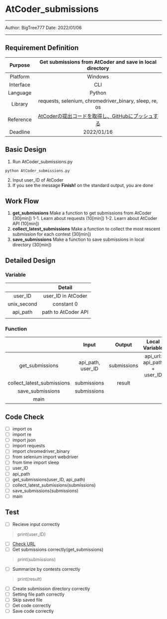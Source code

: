 # AtCoder_submissions

****
Author: BigTree777
Date: 2022/01/06
****

## Requirement Definition

|Purpose|Get submissions from AtCoder and save in local directory|
|:-:|:-:|
|Platform|Windows|
|Interface|CLI|
|Language|Python|
|Library|requests, selenium, chromedriver_binary, sleep, re, os|
|Reference|[AtCoderの提出コードを取得し、GitHubにプッシュする](https://zenn.dev/tishii2479/articles/6b381fb86e0369)|
|Deadline|2022/01/16|

## Basic Design

1. Run AtCoder_submissions.py

```python
python AtCoder_submissions.py
```

2. Input user_ID of AtCoder
3. If you see the message **Finish!** on the standard output, you are done

## Work Flow

1. **get_submissions**
    Make a function to get submissions from AtCoder (30[min])
   1-1. Learn about requests (10[min])
   1-2. Learn about AtCoder API (10[min])
2. **collect_latest_submissions**
    Make a function to collect the most rescent submission for each contest (30[min])
3. **save_submissions**
    Make a function to save submissions in local directory (30[min])

## Detailed Design

### Variable

||Detail|
|:-:|:-:|
|user_ID|user_ID in AtCoder|
|unix_second|constant 0|
|api_path|path to AtCoder API|
|||

### Function

||Input|Output|Local Variable|Detail|
|:-:|:-:|:-:|:-:|:-:|
|get_submissions|api_path, user_ID|submissions|api_url: api_path + user_ID|Get submissions|
|collect_latest_submissions|submissions|result|
|save_submissions|submissions||
|main|||

## Code Check

- [ ] import os
- [ ] import re
- [ ] import json
- [ ] import requests
- [ ] import chromedriver_binary
- [ ] from selenium import webdriver
- [ ] from time import sleep
- [ ] user_ID
- [ ] api_path
- [ ] get_submissions(user_ID, api_path)
- [ ] collect_latest_submissions(submissions)
- [ ] save_submissions(submissions)
- [ ] main

## Test

- [ ] Recieve input correctly

> print(user_ID)

- [ ] [Check URL](https://qiita.com/seigot/items/534ca3089d217200a1d6)
- [ ] Get submissions correctly(get_submissions)

> print(submissions)

- [ ] Summarize by contests correctly

> print(result)

- [ ] Create submission directory correctly
- [ ] Setting file path correctly
- [ ] Skip saved file
- [ ] Get code correctly
- [ ] Save code correctly

